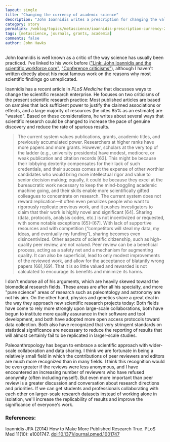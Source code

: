 ```yaml
---
layout: single 
title: "Changing the currency of academic science" 
description: "John Ioannidis writes a prescription for changing the value system in ways that may improve scientific results." 
category: story
permalink: /weblog/topics/metascience/ioannidis-prescription-currency-2014.html
tags: [metascience, journals, grants, academia] 
comments: false 
author: John Hawks 
---
```


John Ioannidis is well known as a critic of the way science has usually been practiced. I've linked to his work before (<a href="http://johnhawks.net/weblog/topics/metascience/ioannidis-scientific-workforce-2014.html">"Link: John Ioannidis and the scientific workforce core"</a>, <a href="http://johnhawks.net/node/28685/">"Conference criticisms"</a>), although I haven't written directly about his most famous work on the reasons why most scientific findings go unreplicated. 

Ioannidis has a recent article in <em>PLoS Medicine</em> that discusses ways to change the scientific research enterprise. He focuses on two criticisms of the present scientific research practice: Most published articles are based on samples that lack sufficient power to justify the claimed associations or effects, and a large majority of resources (he cites 85% as an estimate) are "wasted". Based on these considerations, he writes about several ways that scientific research could be changed to increase the pace of genuine discovery and reduce the rate of spurious results. 


<blockquote>The current system values publications, grants, academic titles, and previously accumulated power. Researchers at higher ranks have more papers and more grants. However, scholars at the very top of the ladder (e.g., university presidents) have modest, mediocre, or weak publication and citation records [63]. This might be because their lobbying dexterity compensates for their lack of such credentials, and their success comes at the expense of other worthier candidates who would bring more intellectual rigor and value to senior decision making; equally, it could be because they excel at the bureaucratic work necessary to keep the mind-boggling academic machine going, and their skills enable more scientifically gifted colleagues to concentrate on research. The current system does not reward replication—it often even penalizes people who want to rigorously replicate previous work, and it pushes investigators to claim that their work is highly novel and significant [64]. Sharing (data, protocols, analysis codes, etc.) is not incentivized or requested, with some notable exceptions [65]–[67]. With lack of supportive resources and with competition (“competitors will steal my data, my ideas, and eventually my funding”), sharing becomes even disincentivized. Other aspects of scientific citizenship, such as high-quality peer review, are not valued. Peer review can be a beneficial process, acting as a safety net and a mechanism for augmenting quality. It can also be superficial, lead to only modest improvements of the reviewed work, and allow for the acceptance of blatantly wrong papers [68],[69]. That it is so little valued and rewarded is not calculated to encourage its benefits and minimize its harms.</blockquote>

I don't endorse all of his arguments, which are heavily skewed toward the biomedical research fields. These areas are after all his specialty, and more "pure science" areas of research such as paleontology and astronomy are not his aim. On the other hand, physics and genetics share a great deal in the way they approach new scientific research projects today: Both fields have come to rely more strongly upon large-scale collaborations, both have begun to institute more quality assurance in their software and tool development, and both have adopted more open access protocols toward data collection. Both also have recognized that very stringent standards on statistical significance are necessary to reduce the reporting of results that will almost certainly fail to be replicated in larger-scale studies. 

Paleoanthropology has begun to embrace a scientific approach with wider-scale collaboration and data sharing. I think we are fortunate in being a relatively small field in which the contributions of peer reviewers and editors are much more recognized than in many fields. I think this recognition would be even greater if the reviews were less anonymous, and I have encountered an increasing number of reviewers who have refused anonymity (often including myself). But even more important than peer review is a greater discussion and conversation about research directions and priorities. If we can get students and professionals collaborating with each other on larger-scale research datasets instead of working alone in isolation, we'll increase the replicability of results and improve the significance of everyone's work. 


<h3>References:</h3>

<p class="cite">Ioannidis JPA (2014) How to Make More Published Research True. PLoS Med 11(10): e1001747. <a href="http://dx.doi.org/10.1371/journal.pmed.1001747">doi:10.1371/journal.pmed.1001747</a></p>
